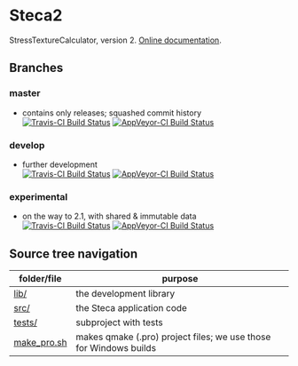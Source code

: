 # Steca2
StressTextureCalculator, version 2. [Online documentation](https://scgmlz.github.io/Steca2/).

## Branches

### master

* contains only releases; squashed commit history \
  [![Travis-CI Build Status](https://travis-ci.org/scgmlz/Steca2.svg?branch=master)](https://travis-ci.org/scgmlz/Steca2)
  [![AppVeyor-CI Build Status](https://ci.appveyor.com/api/projects/status/github/scgmlz/steca2?branch=master&svg=true)](https://ci.appveyor.com/project/jwuttke/steca2)

### develop

* further development \
  [![Travis-CI Build Status](https://travis-ci.org/scgmlz/Steca2.svg?branch=develop)](https://travis-ci.org/scgmlz/Steca2)
  [![AppVeyor-CI Build Status](https://ci.appveyor.com/api/projects/status/github/scgmlz/steca2?branch=develop&svg=true)](https://ci.appveyor.com/project/jwuttke/steca2)

### experimental

* on the way to 2.1, with shared & immutable data \
  [![Travis-CI Build Status](https://travis-ci.org/scgmlz/Steca2.svg?branch=experimental)](https://travis-ci.org/scgmlz/Steca2)
  [![AppVeyor-CI Build Status](https://ci.appveyor.com/api/projects/status/github/scgmlz/steca2?branch=experimental&svg=true)](https://ci.appveyor.com/project/jwuttke/steca2)

## Source tree navigation

folder/file | purpose
---         | ---
[lib/](lib/)            | the development library
[src/](src/)            | the Steca application code
[tests/](tests/)        | subproject with tests
[make_pro.sh](make_pro.sh) | makes qmake (.pro) project files; we use those for Windows builds


